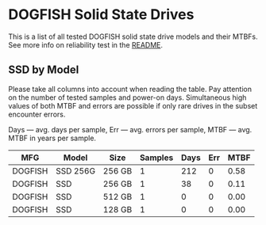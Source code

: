 DOGFISH Solid State Drives
==========================

This is a list of all tested DOGFISH solid state drive models and their MTBFs. See
more info on reliability test in the [README](https://github.com/linuxhw/SMART).

SSD by Model
------------

Please take all columns into account when reading the table. Pay attention on the
number of tested samples and power-on days. Simultaneous high values of both MTBF
and errors are possible if only rare drives in the subset encounter errors.

Days   — avg. days per sample,
Err    — avg. errors per sample,
MTBF   — avg. MTBF in years per sample.

| MFG       | Model              | Size   | Samples | Days  | Err   | MTBF   |
|-----------|--------------------|--------|---------|-------|-------|--------|
| DOGFISH   | SSD 256G           | 256 GB | 1       | 212   | 0     | 0.58   |
| DOGFISH   | SSD                | 256 GB | 1       | 38    | 0     | 0.11   |
| DOGFISH   | SSD                | 512 GB | 1       | 0     | 0     | 0.00   |
| DOGFISH   | SSD                | 128 GB | 1       | 0     | 0     | 0.00   |
